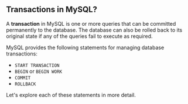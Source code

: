 ## **Transactions in MySQL?**

A **transaction** in MySQL is one or more queries that can be committed permanently to the database. The database can also be rolled back to its original state if any of the queries fail to execute as required.  

MySQL provides the following statements for managing database transactions:

- `START TRANSACTION`
- `BEGIN` or `BEGIN WORK`
- `COMMIT`
- `ROLLBACK`

Let's explore each of these statements in more detail.
